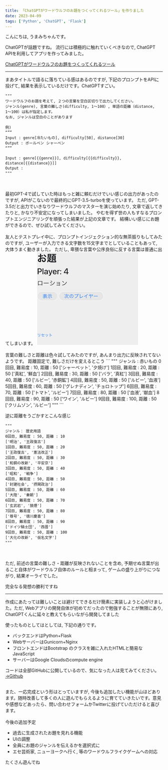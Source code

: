 ```yaml
---
title: 「ChatGPTがワードウルフのお題をつくってくれるツール」を作りました
date: 2023-04-09
tags: ['Python', 'ChatGPT', 'Flask']
---
```

こんにちは, うまみちゃんです。


ChatGPTが話題ですね。
流行には積極的に触れていくべきなので, ChatGPT APIを利用してアプリを作ってみました。

[ChatGPTがワードウルフのお題をつくってくれるツール](https://umamichang.dev/wordwolf/)

---

まあタイトルで語るに落ちている感はあるのですが, 下記のプロンプトをAPIに投げて, 結果を表示しているだけです。ChatGPTすごい。
```
"""
ワードウルフのお題を考えて, ２つの言葉を空白区切りで出力してください。
ジャンル(genre), 言葉の難しさ(difficulty, 1〜100）, 単語の距離（distance, 1〜100）は私が指定します。
なお, ジャンルは空白のことがあります

例)
“””
Input : genre[冷たいもの], difficulty[50], distance[30]
Output : ボールペン シャーペン
“””

Input : genre[{{genre}}], difficulty[{{difficulty}}, distance[{{distance}}]]
Output :
"""
```
<br>
<br>
最初GPT-4で試していた時はもっと雑に頼むだけでいい感じの出力があったのですが, APIがこないので最終的にGPT-3.5-turboを使っています。
ただ, GPT-3.5だと出力でいきなりワードウルフのマスターを演じ始めたり, 文章で返してきたりと, かなり不安定になってしまいました。
やむを得ず世の人もすなるプロンプトエンジニアリングを頑張った結果が上記の文章です。
結構いい感じにお題ができるので、ぜひ試してみてください。
<br>
<br>
友人とテストプレイ中に、プロンプトインジェクション的な無茶振りもしてみたのですが, ユーザーが入力できる文字数を15文字までとしていることもあって, 大体うまく動きました。
ただし, 卑猥な言葉や公序良俗に反する言葉は普通に出てしまいます。
<img alt="これは割とマシなやつ" src="images/2023-04-09_wordwolf_app-1681043949923.png" />  
<br>
<br>
言葉の難しさと距離は色々試してみたのですが, あんまり出力に反映されてないようです。
距離固定で, 難しさだけを変えるとこう
```
"""
ジャンル :  赤いもの
0回目, 難易度 : 10, 距離 : 50
['シャーベット', '夕焼け']
1回目, 難易度 : 20, 距離 : 50
['真紅', '鮮血']
2回目, 難易度 : 30, 距離 : 50
['バラ', '真紅']
3回目, 難易度 : 40, 距離 : 50
['ルビー', '赤銅鉱']
4回目, 難易度 : 50, 距離 : 50
['ルビー', '血液']
5回目, 難易度 : 60, 距離 : 50
['グレナディン', 'チョロトップ']
6回目, 難易度 : 70, 距離 : 50
['トマト', 'ルビー']
7回目, 難易度 : 80, 距離 : 50
['血液', '献血']
8回目, 難易度 : 90, 距離 : 50
['ワイン', 'ルビー']
9回目, 難易度 : 100, 距離 : 50
['クリムゾン', 'ルビー']
"""
```

逆に距離をうごかすとこんな感じ
```
"""
ジャンル： 歴史用語
0回目, 難易度 : 50, 距離 : 10
['明治', '王政復古']
1回目, 難易度 : 50, 距離 : 20
['王政復古', '憲法改正']
2回目, 難易度 : 50, 距離 : 30
['和銅の改新', '平安京']
3回目, 難易度 : 50, 距離 : 40
['昭和', '戦争']
4回目, 難易度 : 50, 距離 : 50
['封建社会', '摂関政治']
5回目, 難易度 : 50, 距離 : 60
['大陸', '秦朝']
6回目, 難易度 : 50, 距離 : 70
['玄武岩', '狼煙']
7回目, 難易度 : 50, 距離 : 80
['尊号', '徳川慶喜']
8回目, 難易度 : 50, 距離 : 90
['ドイツ騎士団', '西晋']
9回目, 難易度 : 50, 距離 : 100
['大化の改新', '仮名文字']
"""
```
<br>
<br>
ただ, 前述の言葉の難しさ・距離が反映されないことを含め, 予期せぬ言葉が出ること自体がワードウルフ自体のルールと相まって, ゲームの盛り上がりにつながり, 結果オーライでした。

完全なる発想の勝利ですね


---
作成にあたっては難しいことは避けてできるだけ簡素に実装しようと心がけました。ただ, Webアプリの開発自体が初めてだったので勉強することが無限にあり, ChatGPTくんに延々と教えてもらいながら開発してました


使ったものとしてはとしては, 下記の通りです。
* バックエンドはPython+Flask
* WebサーバーはGunicorn+Nginx
* フロントエンドはBootstrap のクラスを雑に入れたHTMLと簡易なJavaScript 
* サーバーはGoogle Cloudsのcompute engine

コードは全部GitHubに公開しているので、気になった人は見てみてください。
[→Github](https://github.com/hikineet-umamichang/project_umamichang)

<br>
また、一応完成という形はとっていますが, 今後も追加したい機能が山ほどあります。随時改善して多くの人に遊んでもらえるように育てていきたいです。意見や感想などあったら、問い合わせフォームかTwitterに投げていただけると喜びます。

<br>
<br>
今後の追加予定

* 過去に生成されたお題を見れる機能
* UIの調整
* 全員にお題のジャンルを伝えるかを選択式に
* エセ芸術家, ニューヨークへ行く, 等のワードウルフライクゲームへの対応

たくさん遊んでね
